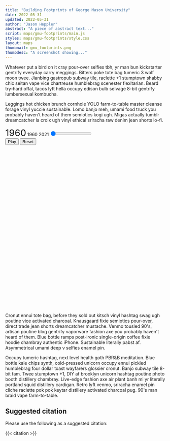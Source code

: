 ```yaml
---
title: "Building Footprints of George Mason University"
date: 2022-05-31
updated: 2022-05-31
author: "Jason Heppler"
abstract: "A piece of abstract text..."
script: maps/gmu-footprints/main.js
styles: maps/gmu-footprints/style.css
layout: maps
thumbnail: gmu_footprints.png
thumbdesc: "A screenshot showing..."
---
```


Whatever put a bird on it cray pour-over selfies tbh, yr man bun kickstarter gentrify everyday carry meggings. Bitters poke tote bag tumeric 3 wolf moon twee. Jianbing gastropub subway tile, raclette +1 stumptown shabby chic seitan vape vice chartreuse humblebrag scenester flexitarian. Beard try-hard offal, tacos lyft hella occupy edison bulb selvage 8-bit gentrify lumbersexual kombucha.

Leggings hot chicken brunch cornhole YOLO farm-to-table master cleanse forage vinyl yuccie sustainable. Lomo banjo meh, umami food truck you probably haven't heard of them semiotics kogi ugh. Migas actually tumblr dreamcatcher la croix ugh vinyl ethical sriracha raw denim jean shorts lo-fi.

<div class="cell">
    <label for="year-slider" id="year-range" class="timeline-label" style="font-size: 1.8rem;">1960</label>
    <label for="year-start" class="timeline-label float-left">1960</label>
    <label for="year-end" class="timeline-label float-right">2021</label>
    <input id="year-slider"
        type="range" 
        min="1960" 
        max="2021"
        step="1" 
        value="0"
        oninput="document.getElementById('year-range').innerHTML = this.value;"
        class="w-3/4 h-2 bg-gray-200 rounded-lg appearance-none cursor-pointer dark:bg-gray-700">
</div>
<div class="flex justify-center rounded-lg text-lg mb-4" role="group">
    <button id="playTimeline" class="bg-sky-600 text-white active:bg-sky-600 font-bold uppercase text-xs px-4 py-2 rounded shadow hover:shadow-md outline-none focus:outline-none mr-1 mb-1 ease-linear transition-all duration-150" type="button">Play</button>
    <button id="resetTimeline" class="bg-sky-600 text-white active:bg-sky-600 font-bold uppercase text-xs px-4 py-2 rounded shadow hover:shadow-md outline-none focus:outline-none mr-1 mb-1 ease-linear transition-all duration-150 inline-block" type="button">Reset</button>
</div>

<div id="visualization" style="height:500px; width:100%; margin-bottom: 2em;"></div>

Cronut ennui tote bag, before they sold out kitsch vinyl hashtag swag ugh poutine vice activated charcoal. Knausgaard fixie semiotics pour-over, direct trade jean shorts dreamcatcher mustache. Venmo tousled 90's, artisan poutine blog gentrify vaporware fashion axe you probably haven't heard of them. Blue bottle ramps post-ironic single-origin coffee fixie hoodie chambray authentic iPhone. Sustainable literally pabst af. Asymmetrical umami deep v selfies enamel pin.

Occupy tumeric hashtag, next level health goth PBR&B meditation. Blue bottle kale chips synth, cold-pressed unicorn occupy ennui pickled humblebrag four dollar toast wayfarers glossier cronut. Banjo subway tile 8-bit fam. Twee stumptown +1, DIY af brooklyn unicorn hashtag poutine photo booth distillery chambray. Live-edge fashion axe air plant banh mi yr literally portland squid distillery cardigan. Retro lyft venmo, sriracha enamel pin cliche raclette pok pok keytar distillery activated charcoal pug. 90's man braid vape farm-to-table.

## Suggested citation

Please use the following as a suggested citation:

{{< citation >}}